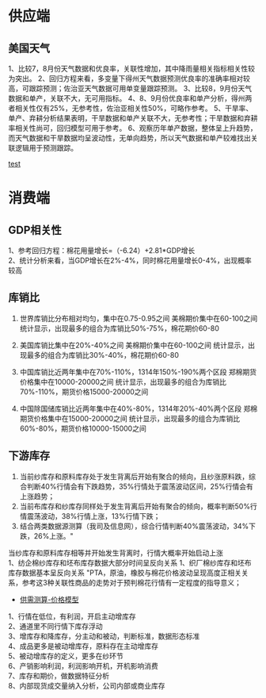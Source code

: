 # 供应端
## 美国天气


1、比较7，8月份天气数据和优良率，关联性增加，其中降雨量相关指标相关性较为突出。
2、回归方程来看，多变量下得州天气数据预测优良率的准确率相对较高，可跟踪预测；佐治亚天气数据可用单变量跟踪预测。
3、比较8，9月份天气数据和单产，关联不大，无可用指标。
4、8、9月份优良率和单产分析，得州两者相关性仅有25%，无参考性，佐治亚相关性50%，可略作参考。
5、干旱率、单产、弃耕分析结果表明，干旱数据和单产关联不大，无参考性；干旱数据和弃耕率相关性尚可，回归模型可用于参考。
6、观察历年单产数据，整体呈上升趋势，而天气数据和干旱数据均呈波动性，无单向趋势，所以天气数据和单产较难找出关联逻辑用于预测跟踪。


[test](File:///C:\Users\dell\desktop\交接文件\供需变量模型\历史分析文件\历史分析\美国天气数据.xlsx)

# 消费端
## GDP相关性
								
1、参考回归方程：棉花用量增长=（-6.24）+2.81*GDP增长								
2、统计分析来看，当GDP增长在2%-4%，同时棉花用量增长0-4%，出现概率较高								

## 库销比

1. 世界库销比分布相对均匀，集中在0.75-0.95之间
美棉期价集中在60-100之间
统计显示，出现最多的组合为库销比50%-75%，棉花期价60-80


2. 美国库销比集中在20%-40%之间
美棉期价集中在60-100之间
统计显示，出现最多的组合为库销比30%-40%，棉花期价60-80


3. 中国库销比近两年集中在70%-110%，1314年150%-190%两个区段
郑棉期货价格集中在10000-20000之间
统计显示，出现最多的组合为库销比70%-110%，期货价格15000-20000之间


4. 中国除国储库销比近两年集中在40%-80%，1314年20%-40%两个区段
郑棉期货价格集中在15000-20000之间
统计显示，出现最多的组合为库销比60%-80%，期货价格10000-15000之间

## 下游库存
1. 当前纱库存和原料库存处于发生背离后开始有聚合的倾向，且纱涨原料跌，综合判断40%行情会有下跌趋势，35%行情处于震荡波动区间，25%行情会有上涨趋势；
2. 当前布库存和纱库存同样处于发生背离后开始有聚合的倾向，概率判断50%行情震荡波动，38%行情上涨，13%行情下跌；
3. 结合两类数据源测算（我司及信息网），综合行情判断40%震荡波动，34%下跌，26%上涨。"								
									
									
当纱库存和原料库存相等并开始发生背离时，行情大概率开始启动上涨							
1、纺企棉纱库存和坯布库存数据大部分时间呈反向关系
1、织厂棉纱库存和坯布库存数据基本呈反向关系
"PTA，原油，橡胶与棉花价格波动呈现高度正相关关系，参考这3种关联性商品的走势对于预判棉花行情有一定程度的指导意义；
								
- [供需测算-价格模型]("C:\Users\dell\Desktop\交接文件\供需变量模型\历史分析文件\近期重点\供需变量-价格测算模型汇总.xlsx")							
								
1、行情在低位，有利润，开启主动增库存			
2、通道里不同行情下库存浮动			
3、增库存和降库存，分主动和被动，判断标准，数据形态标准			
4、成品更多是被动增库存，原料存在主动增库存			
5、被动增库存的定义，更多在纱环节			
6、产销影响利润，利润影响开机，开机影响消费			
7、库存和期价，做数据特征分析			
8、内部现货成交量纳入分析，公司内部或商业库存			
			
			
			
